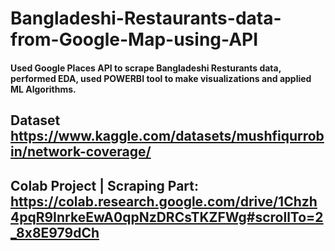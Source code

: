 # Bangladeshi-Restaurants-data-from-Google-Map-using-API
#### Used Google Places API to scrape Bangladeshi Resturants data, performed EDA, used POWERBI tool to make visualizations and applied ML Algorithms. 

## Dataset https://www.kaggle.com/datasets/mushfiqurrobin/network-coverage/ 
## Colab Project | Scraping Part:  https://colab.research.google.com/drive/1Chzh4pqR9InrkeEwA0qpNzDRCsTKZFWg#scrollTo=2_8x8E979dCh 
